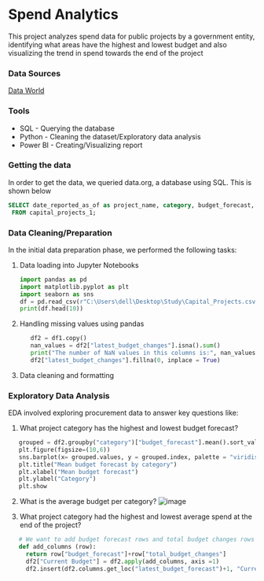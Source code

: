 # Spend Analytics
This project analyzes spend data for public projects by a government entity, identifying what areas have the highest and lowest budget and also visualizing the trend in spend towards the end of the project

### Data Sources
[Data World](https://data.world/city-of-ny/n7gv-k5yt)

### Tools
- SQL - Querying the database
- Python - Cleaning the dataset/Exploratory data analysis
- Power BI - Creating/Visualizing report

### Getting the data
In order to get the data, we queried data.org, a database using SQL. This is shown below
```sql
SELECT date_reported_as_of as project_name, category, budget_forecast, latest_budget_changes, total_budget_changes
 FROM capital_projects_1;
```
### Data Cleaning/Preparation
In the initial data preparation phase, we performed the following tasks:
1. Data loading into Jupyter Notebooks
   ```python
   import pandas as pd
   import matplotlib.pyplot as plt
   import seaborn as sns
   df = pd.read_csv(r"C:\Users\dell\Desktop\Study\Capital_Projects.csv")
   print(df.head(10))
   ```

2. Handling missing values using pandas
   ```python
      df2 = df1.copy()
      nan_values = df2["latest_budget_changes"].isna().sum()
      print("The number of NaN values in this columns is:", nan_values)
      df2["latest_budget_changes"].fillna(0, inplace = True)
   ```
3. Data cleaning and formatting

### Exploratory Data Analysis
EDA involved exploring procurement data to answer key questions like:
1. What project category has the highest and lowest budget forecast?
  ```python
     grouped = df2.groupby("category")["budget_forecast"].mean().sort_values(ascending=True)
     plt.figure(figsize=(10,6))
     sns.barplot(x= grouped.values, y = grouped.index, palette = "viridis")
     plt.title("Mean budget forecast by category")
     plt.xlabel("Mean budget forecast")
     plt.ylabel("Category")
     plt.show
  ```
2. What is the average budget per category?
   ![image](https://github.com/viciousgil/procurement/assets/139291982/0075d06c-9389-4a72-ad64-64faed95dc22)

3. What project category had the highest and lowest average spend at the end of the project?
 ```python
    # We want to add budget forecast rows and total budget changes rows to give us a column that shows the current budget
    def add_columns (row):
      return row["budget_forecast"]+row["total_budget_changes"]
      df2["Current Budget"] = df2.apply(add_columns, axis =1)
      df2.insert(df2.columns.get_loc("latest_budget_forecast")+1, "Current Budget", df2["Current Budget"])
```
